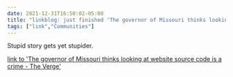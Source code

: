 ```yaml
---
date: 2021-12-31T16:50:02-05:00
title: "linkblog: just finished 'The governor of Missouri thinks looking at website source code is a crime - The Verge'"
tags: ["link","Communities"]
---
```

Stupid story gets yet stupider.
 
[link to 'The governor of Missouri thinks looking at website source code is a crime - The Verge'](https://www.theverge.com/2021/12/31/22861188/missouri-governor-mike-parson-hack-website-source-code)

